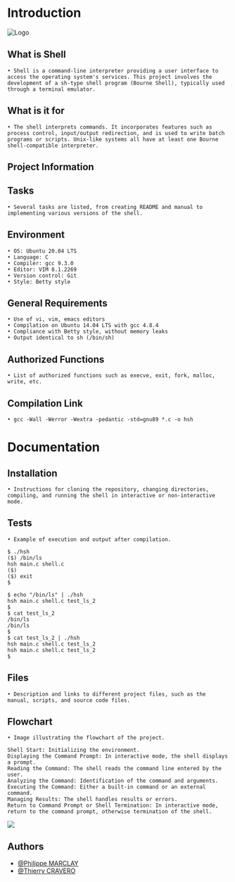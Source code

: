 
# Introduction

![Logo](https://cravero-consulting.com/wp-content/uploads/2023/12/simple_shell.jpg)

## What is Shell
	• Shell is a command-line interpreter providing a user interface to access the operating system's services. This project involves the development of a sh-type shell program (Bourne Shell), typically used through a terminal emulator.

## What is it for
	• The shell interprets commands. It incorporates features such as process control, input/output redirection, and is used to write batch programs or scripts. Unix-like systems all have at least one Bourne shell-compatible interpreter.

## Project Information

## Tasks
	• Several tasks are listed, from creating README and manual to implementing various versions of the shell.

## Environment
	• OS: Ubuntu 20.04 LTS
	• Language: C
	• Compiler: gcc 9.3.0
	• Editor: VIM 8.1.2269
	• Version control: Git
	• Style: Betty style

## General Requirements
	• Use of vi, vim, emacs editors
	• Compilation on Ubuntu 14.04 LTS with gcc 4.8.4
	• Compliance with Betty style, without memory leaks
	• Output identical to sh (/bin/sh)

## Authorized Functions
	• List of authorized functions such as execve, exit, fork, malloc, write, etc.

## Compilation Link
	• gcc -Wall -Werror -Wextra -pedantic -std=gnu89 *.c -o hsh

# Documentation

## Installation
	• Instructions for cloning the repository, changing directories, compiling, and running the shell in interactive or non-interactive mode.

## Tests
	• Example of execution and output after compilation.

	$ ./hsh
	($) /bin/ls
	hsh main.c shell.c
	($)
	($) exit
	$

	$ echo "/bin/ls" | ./hsh
	hsh main.c shell.c test_ls_2
	$
	$ cat test_ls_2
	/bin/ls
	/bin/ls
	$
	$ cat test_ls_2 | ./hsh
	hsh main.c shell.c test_ls_2
	hsh main.c shell.c test_ls_2
	$

## Files
	• Description and links to different project files, such as the manual, scripts, and source code files.

## Flowchart
	• Image illustrating the flowchart of the project.

	Shell Start: Initializing the environment.
	Displaying the Command Prompt: In interactive mode, the shell displays a prompt.
	Reading the Command: The shell reads the command line entered by the user.
	Analyzing the Command: Identification of the command and arguments.
	Executing the Command: Either a built-in command or an external command.
	Managing Results: The shell handles results or errors.
	Return to Command Prompt or Shell Termination: In interactive mode, return to the command prompt, otherwise termination of the shell.

<img src="https://cravero-consulting.com/wp-content/uploads/2023/12/simple_shell_flowchart-scaled.jpg">
	 <alt="Flowchart">

## Authors

- [@Philippe MARCLAY](https://github.com/PhMLakeofGeneva)
- [@Thierry CRAVERO](https://github.com/SpeedCash)
